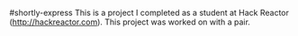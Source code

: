 #shortly-express
This is a project I completed as a student at Hack Reactor (http://hackreactor.com). This project was worked on with a pair.

